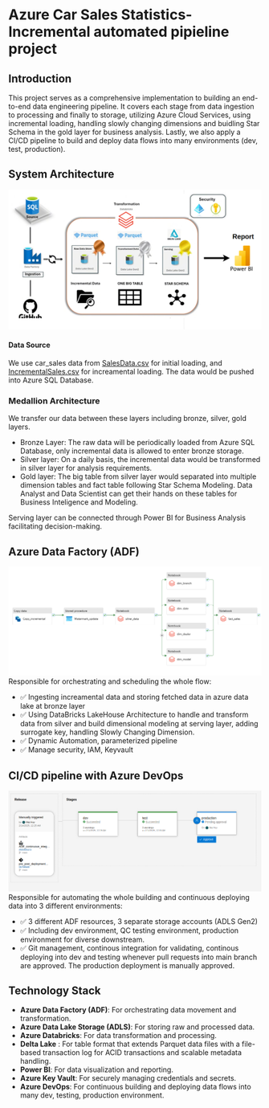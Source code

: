 # Azure Car Sales Statistics-Incremental automated pipieline project

## Introduction
This project serves as a comprehensive implementation to building an end-to-end data engineering pipeline. It covers each stage from data ingestion to processing and finally to storage, utilizing Azure Cloud Services, using incremental loading, handling slowly changing dimensions and buidling Star Schema in the gold layer for business analysis. Lastly, we also apply a CI/CD pipeline to build and deploy data flows into many environments (dev, test, production).


## System Architecture
![System Architecture](https://github.com/maihuy-dataguy/Azure-dimensional-modeling-car-sales/blob/main/pics/overflow.png)

#### Data Source 
We use car_sales data from [SalesData.csv](https://github.com/maihuy-dataguy/Azure-dimensional-modeling-car-sales/blob/main/Raw%20Data/SalesData.csv) for initial loading, and [IncrementalSales.csv](https://github.com/maihuy-dataguy/Azure-dimensional-modeling-car-sales/blob/main/Raw%20Data/IncrementalSales.csv) for increamental loading. The data would be pushed into Azure SQL Database.

### Medallion Architecture
We transfer our data between these layers including bronze, silver, gold layers.
- Bronze Layer: The raw data will be periodically loaded from Azure SQL Database, only incremental data is allowed to enter bronze storage.
- Silver layer: On a daily basis, the incremental data would be transformed in silver layer for analysis requirements.
- Gold layer: The big table from silver layer would separated into multiple dimension tables and fact table following Star Schema Modeling. Data Analyst and Data Scientist can get their hands on these tables for Business Inteligence and Modeling.

Serving layer can be connected through Power BI for Business Analysis facilitating decision-making.


## Azure Data Factory (ADF)
![System Architecture](https://github.com/maihuy-dataguy/Azure-dimensional-modeling-car-sales/blob/main/pics/ETL.png)
Responsible for orchestrating and scheduling the whole flow:
- ✅ Ingesting increamental data and storing fetched data in azure data lake at bronze layer
- ✅ Using DataBricks LakeHouse Architecture to handle and transform data from silver and build dimensional modeling at serving layer, adding surrogate key, handling Slowly Changing Dimension. 
- ✅ Dynamic Automation, parameterized pipeline
- ✅ Manage security, IAM, Keyvault 

## CI/CD pipeline with Azure DevOps
![System Architecture](https://github.com/maihuy-dataguy/Azure-dimensional-modeling-car-sales/blob/main/pics/cicd_flow.png)
Responsible for automating the whole building and continuous deploying data into 3 different environments:
- ✅ 3 different ADF resources, 3 separate storage accounts (ADLS Gen2)
- ✅ Including dev environment, QC testing environment, production environment for diverse downstream.
- ✅ Git management, continous integration for validating, continous deploying into dev and testing whenever pull requests into main branch are approved. The production deployment is manually approved.

## Technology Stack
- **Azure Data Factory (ADF)**: For orchestrating data movement and transformation.
- **Azure Data Lake Storage (ADLS)**: For storing raw and processed data.
- **Azure Databricks**: For data transformation and processing.
- **Delta Lake** : For table format that extends Parquet data files with a file-based transaction log for ACID transactions and scalable metadata handling.
- **Power BI**: For data visualization and reporting.
- **Azure Key Vault**: For securely managing credentials and secrets.
- **Azure DevOps**: For continuous building and deploying data flows into many dev, testing, production environment.
